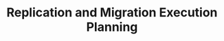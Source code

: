 ---
owner: Jason Beck
last_update: Jun 15 2021
layout: unit
title: Replication and Migration Execution Planning
description: Learn how to plan for server replication, migration testing, and migration cutover execution.
parent: Server Migration
nav_order: 6
unit_type: Plan
unit_url: https://docs.microsoft.com/azure/cloud-adoption-framework/migrate/azure-best-practices/tailwind-migration-rehost-server-replication
duration: 00:12
---